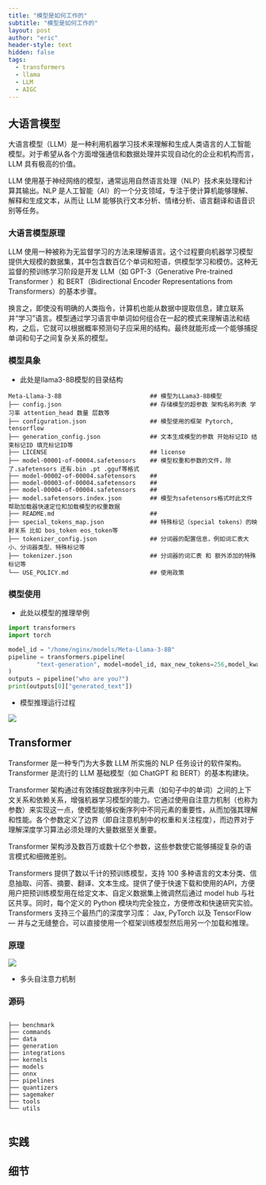 ```yaml
---
title: "模型是如何工作的"
subtitle: "模型是如何工作的"
layout: post
author: "eric"
header-style: text
hidden: false
tags:
  - transformers
  - llama
  - LLM
  - AIGC
---
```


## 大语言模型

大语言模型（LLM）是一种利用机器学习技术来理解和生成人类语言的人工智能模型。对于希望从各个方面增强通信和数据处理并实现自动化的企业和机构而言，LLM 具有极高的价值。 

LLM 使用基于神经网络的模型，通常运用自然语言处理（NLP）技术来处理和计算其输出。NLP 是人工智能（AI）的一个分支领域，专注于使计算机能够理解、解释和生成文本，从而让 LLM 能够执行文本分析、情绪分析、语言翻译和语音识别等任务。

### 大语言模型原理

LLM 使用一种被称为无监督学习的方法来理解语言。这个过程要向机器学习模型提供大规模的数据集，其中包含数百亿个单词和短语，供模型学习和模仿。这种无监督的预训练学习阶段是开发 LLM（如 GPT-3（Generative Pre-trained Transformer ）和 BERT（Bidirectional Encoder Representations from Transformers）的基本步骤。 

换言之，即使没有明确的人类指令，计算机也能从数据中提取信息，建立联系并“学习”语言。模型通过学习语言中单词如何组合在一起的模式来理解语法和结构，之后，它就可以根据概率预测句子应采用的结构。最终就能形成一个能够捕捉单词和句子之间复杂关系的模型。 

### 模型具象

- 此处是llama3-8B模型的目录结构
~~~
Meta-Llama-3-8B                         ## 模型为LLama3-8B模型
├── config.json                         ## 存储模型的超参数 架构名称列表 学习率 attention_head 数量 层数等
├── configuration.json                  ## 模型使用的框架 Pytorch, tensorflow
├── generation_config.json              ## 文本生成模型的参数 开始标记ID 结束标记ID 填充标记ID等
├── LICENSE                             ## license
├── model-00001-of-00004.safetensors    ## 模型权重和参数的文件，除了.safetensors 还有.bin .pt .gguf等格式
├── model-00002-of-00004.safetensors    ##   
├── model-00003-of-00004.safetensors    ##
├── model-00004-of-00004.safetensors    ##
├── model.safetensors.index.json        ## 模型为safetensors格式时此文件帮助加载器快速定位和加载模型的权重数据
├── README.md                           ##
├── special_tokens_map.json             ## 特殊标记（special tokens）的映射关系 比如 bos_token eos_token等
├── tokenizer_config.json               ## 分词器的配置信息，例如词汇表大小、分词器类型、特殊标记等
├── tokenizer.json                      ## 分词器的词汇表 和 额外添加的特殊标记等
└── USE_POLICY.md                       ## 使用政策
~~~
### 模型使用

- 此处以模型的推理举例

~~~ python
import transformers
import torch

model_id = "/home/nginx/models/Meta-Llama-3-8B"
pipeline = transformers.pipeline(
        "text-generation", model=model_id, max_new_tokens=256,model_kwargs={"torch_dtype": torch.bfloat16}, device_map="npu:0"
)
outputs = pipeline("who are you?")
print(outputs[0]["generated_text"])
~~~

- 模型推理运行过程

![](https://github.com/mccpr/mccpr.github.io/blob/main/_posts/transformers/figures/llama3_interence_result.png?raw=true)

## Transformer

Transformer 是一种专门为大多数 LLM 所实施的 NLP 任务设计的软件架构。Transformer 是流行的 LLM 基础模型（如 ChatGPT 和 BERT）的基本构建块。

Transformer 架构通过有效捕捉数据序列中元素（如句子中的单词）之间的上下文关系和依赖关系，增强机器学习模型的能力。它通过使用自注意力机制（也称为参数）来实现这一点，使模型能够权衡序列中不同元素的重要性，从而加强其理解和性能。各个参数定义了边界（即自注意机制中的权重和关注程度），而边界对于理解深度学习算法必须处理的大量数据至关重要。

Transformer 架构涉及数百万或数十亿个参数，这些参数使它能够捕捉复杂的语言模式和细微差别。

Transformers 提供了数以千计的预训练模型，支持 100 多种语言的文本分类、信息抽取、问答、摘要、翻译、文本生成。提供了便于快速下载和使用的API，方便用户把预训练模型用在给定文本、自定义数据集上微调然后通过 model hub 与社区共享。同时，每个定义的 Python 模块均完全独立，方便修改和快速研究实验。Transformers 支持三个最热门的深度学习库： Jax, PyTorch 以及 TensorFlow — 并与之无缝整合。可以直接使用一个框架训练模型然后用另一个加载和推理。

### 原理

![](https://github.com/mccpr/mccpr.github.io/blob/main/_posts/transformers/figures/transformers.png?raw=true)

- 多头自注意力机制

### 源码

~~~

├── benchmark
├── commands
├── data
├── generation
├── integrations
├── kernels
├── models
├── onnx
├── pipelines
├── quantizers
├── sagemaker
├── tools
└── utils


~~~

## 实践


## 细节